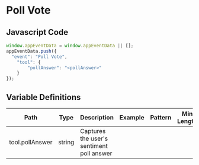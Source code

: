 # Poll Vote

### 

## Javascript Code
```js
window.appEventData = window.appEventData || [];
appEventData.push({
  "event": "Poll Vote",
    "tool": {
        "pollAnswer": "<pollAnswer>"
    }
});
```

## Variable Definitions

|Path|Type|Description|Example|Pattern|Min Length|Max Length|Minimum|Maximum|Multiple Of|
| --- | --- | --- | --- | --- | --- | --- | --- | --- | --- |
|tool.pollAnswer|string|Captures the user's sentiment poll answer||||||||




